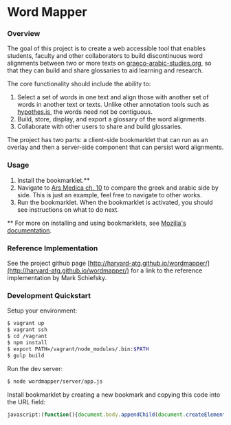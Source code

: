 # Word Mapper


### Overview 
The goal of this project is to create a web accessible tool that enables students, faculty and other collaborators to build discontinuous word alignments between two or more texts on [graeco-arabic-studies.org](http://graeco-arabic-studies.org/), so that they can build and share glossaries to aid learning and research.

The core functionality should include the ability to:

1. Select a set of words in one text and align those with another set of words in another text or texts. Unlike other annotation tools such as [hypothes.is](https://hypothes.is/), the words need not be contiguous.
2. Build, store, display, and export a glossary of the word alignments.
3. Collaborate with other users to share and build glossaries.

The project has two parts: a client-side bookmarklet that can run as an overlay and then a server-side component that can persist word alignments.

### Usage

1. Install the bookmarklet.**
2. Navigate to [Ars Medica ch. 10](http://www.graeco-arabic-studies.org/compare-texts/work/ars-medica-2/left/1/right/2/section/10/active/2%2C1.html) to compare the greek and arabic side by side. This is just an example, feel free to navigate to other works.
3. Run the bookmarklet. When the bookmarklet is activated, you should see instructions on what to do next.

**  For more on installing and using bookmarklets, see [Mozilla's documentation](https://support.mozilla.org/en-US/kb/bookmarklets-perform-common-web-page-tasks).

### Reference Implementation

See the project github page [http://harvard-atg.github.io/wordmapper/](http://harvard-atg.github.io/wordmapper/) for a link to the reference implementation by Mark Schiefsky.


### Development Quickstart

Setup your environment:

```sh
$ vagrant up
$ vagrant ssh
$ cd /vagrant
$ npm install
$ export PATH=/vagrant/node_modules/.bin:$PATH
$ gulp build
```

Run the dev server:

```sh
$ node wordmapper/server/app.js 
```

Install bookmarklet by creating a new bookmark and copying this code into the URL field:

```javascript
javascript:(function(){document.body.appendChild(document.createElement('script')).src='http://localhost:8000/static/js/bookmarklet.js';})();
```
